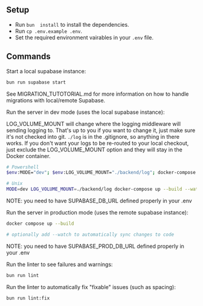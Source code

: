 ## Setup

- Run `bun  install` to install the dependencies.
- Run `cp .env.example .env`.
- Set the required environment vairables in your `.env` file.

## Commands

Start a local supabase instance:

```bash
bun run supabase start
```

See MIGRATION_TUTOTORIAL.md for more information on how to handle migrations with local/remote Supabase.

Run the server in dev mode (uses the local supabase instance):

LOG_VOLUME_MOUNT will change where the logging middleware will sending logging to. That's up to you if you want to change it, just make sure it's not checked into git. `./log` is in the .gitignore, so anything in there works. If you don't want your logs to be re-routed to your local checkout, just exclude the LOG_VOLUME_MOUNT option and they will stay in the Docker container.

```bash
# Powershell
$env:MODE="dev"; $env:LOG_VOLUME_MOUNT="./backend/log"; docker-compose up --build --watch

# Unix
MODE=dev LOG_VOLUME_MOUNT=./backend/log docker-compose up --build --watch
```

NOTE: you need to have SUPABASE_DB_URL defined properly in your .env

Run the server in production mode (uses the remote supabase instance):

```bash
docker compose up --build

# optionally add --watch to automatically sync changes to code
```

NOTE: you need to have SUPABASE_PROD_DB_URL defined properly in your .env

Run the linter to see failures and warnings:

```bash
bun run lint
```

Run the linter to automatically fix "fixable" issues (such as spacing):

```bash
bun run lint:fix
```

